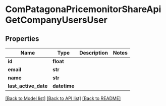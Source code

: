 # ComPatagonaPricemonitorShareApiGetCompanyUsersUser

## Properties
Name | Type | Description | Notes
------------ | ------------- | ------------- | -------------
**id** | **float** |  | 
**email** | **str** |  | 
**name** | **str** |  | 
**last_active_date** | **datetime** |  | 

[[Back to Model list]](../README.md#documentation-for-models) [[Back to API list]](../README.md#documentation-for-api-endpoints) [[Back to README]](../README.md)


